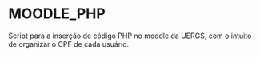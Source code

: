 # MOODLE_PHP

Script para a inserção de código PHP no moodle da UERGS, com o intuito de organizar o CPF de cada usuário.

